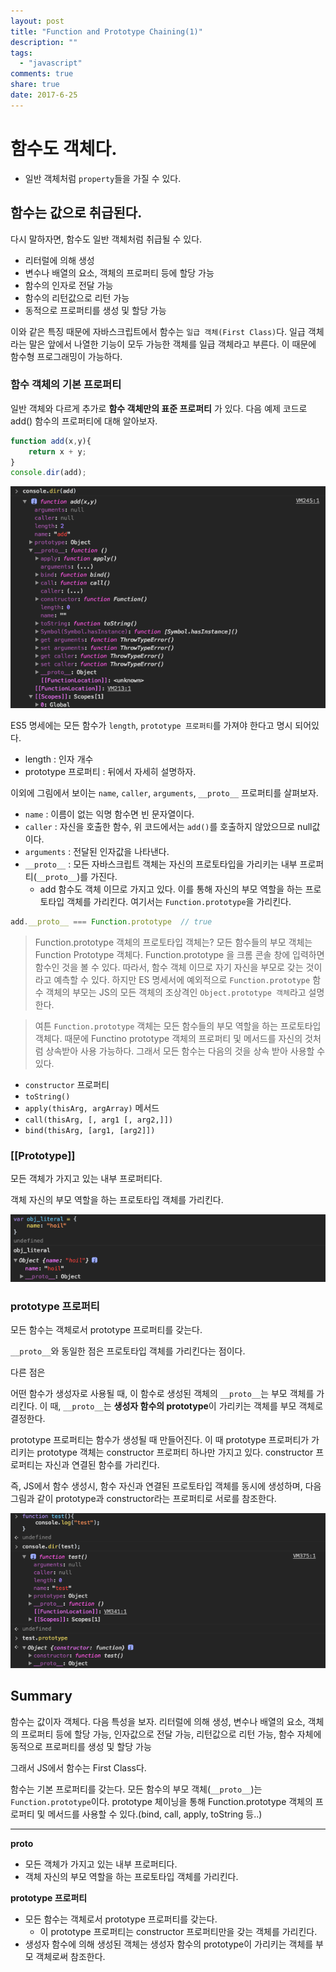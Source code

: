 ```yaml
---
layout: post
title: "Function and Prototype Chaining(1)"
description: ""
tags:
  - "javascript"
comments: true
share: true
date: 2017-6-25
---
```


# 함수도 객체다.

- 일반 객체처럼 `property`들을 가질 수 있다.


## 함수는 값으로 취급된다.

다시 말하자면, 함수도 일반 객체처럼 취급될 수 있다.

- 리터럴에 의해 생성
- 변수나 배열의 요소, 객체의 프로퍼티 등에 할당 가능
- 함수의 인자로 전달 가능
- 함수의 리턴값으로 리턴 가능
- 동적으로 프로퍼티를 생성 및 할당 가능

이와 같은 특징 때문에 자바스크립트에서 함수는 `일급 객체(First Class)`다. 일급 객체라는 말은 앞에서 나열한 기능이 모두 가능한 객체를 일급 객체라고 부른다. 이 때문에 함수형 프로그래밍이 가능하다.

### 함수 객체의 기본 프로퍼티

일반 객체와 다르게 추가로 **함수 객체만의 표준 프로퍼티** 가 있다. 다음 예제 코드로 add() 함수의 프로퍼티에 대해 알아보자.

```javascript
function add(x,y){
	return x + y;
}
console.dir(add);
```

![function prototype chaining 1](/images/function-prototype-chaining/function-prototype-2-1.png)

ES5 명세에는 모든 함수가 `length`, `prototype 프로퍼티`를 가져야 한다고 명시 되어있다.

- length : 인자 개수
- prototype 프로퍼티 : 뒤에서 자세히 설명하자.

이외에 그림에서 보이는 `name`, `caller`, `arguments`, `__proto__` 프로퍼티를 살펴보자.

- `name` : 이름이 없는 익명 함수면 빈 문자열이다.
- `caller` : 자신을 호출한 함수, 위 코드에서는 `add()`를 호출하지 않았으므로 null값이다.
- `arguments` : 전달된 인자값을 나타낸다.
- `__proto__` : 모든 자바스크립트 객체는 자신의 프로토타입을 가리키는 내부 프로퍼티(`__proto__`)를 가진다.
	- add 함수도 객체 이므로 가지고 있다. 이를 통해 자신의 부모 역할을 하는 프로토타입 객체를 가리킨다. 여기서는 `Function.prototype`을 가리킨다.

```javascript
add.__proto__ === Function.prototype  // true
```

> Function.prototype 객체의 프로토타입 객체는?
모든 함수들의 부모 객체는 Function Prototype 객체다. Function.prototype 을 크롬 콘솔 창에 입력하면 함수인 것을 볼 수 있다. 따라서, 함수 객체 이므로 자기 자신을 부모로 갖는 것이라고 예측할 수 있다.
하지만 ES 명세서에 예외적으로 `Function.prototype` 함수 객체의 부모는 JS의 모든 객체의 조상격인 `Object.prototype 객체`라고 설명한다.

> 여튼 `Function.prototype` 객체는 모든 함수들의 부모 역할을 하는 프로토타입 객체다. 때문에 Functino prototype 객체의 프로퍼티 및 메서드를 자신의 것처럼 상속받아 사용 가능하다. 그래서 모든 함수는 다음의 것을 상속 받아 사용할 수 있다.
- `constructor` 프로퍼티
- `toString()`
- `apply(thisArg, argArray)` 메서드
- `call(thisArg, [, arg1 [, arg2,]])`
- `bind(thisArg, [arg1, [arg2]])`

### [[Prototype]]

모든 객체가 가지고 있는 내부 프로퍼티다.

객체 자신의 부모 역할을 하는 프로토타입 객체를 가리킨다.

![function prototype chaining 1](/images/function-prototype-chaining/function-prototype-2-3.png)

### prototype 프로퍼티

모든 함수는 객체로서 prototype 프로퍼티를 갖는다.

`__proto__`와 동일한 점은 프로토타입 객체를 가리킨다는 점이다.

다른 점은

어떤 함수가 생성자로 사용될 때, 이 함수로 생성된 객체의 `__proto__`는 부모 객체를 가리킨다.
이 때, `__proto__`는 **생성자 함수의 prototype**이 가리키는 객체를 부모 객체로 결정한다.

prototype 프로퍼티는 함수가 생성될 때 만들어진다.
이 때 prototype 프로퍼티가 가리키는 prototype 객체는 constructor 프로퍼티 하나만 가지고 있다.
constructor 프로퍼티는 자신과 연결된 함수를 가리킨다.

즉, JS에서 함수 생성시, 함수 자신과 연결된 프로토타입 객체를 동시에 생성하며, 다음 그림과 같이
prototype과 constructor라는 프로퍼티로 서로를 참조한다.

![function prototype chaining 1](/images/function-prototype-chaining/function-prototype-2-2.png)


## Summary

함수는 값이자 객체다. 다음 특성을 보자.
리터럴에 의해 생성, 변수나 배열의 요소, 객체의 프로퍼티 등에 할당 가능, 인자값으로 전달 가능, 리턴값으로 리턴 가능, 함수 자체에 동적으로 프로퍼티를 생성 및 할당 가능

그래서 JS에서 함수는 First Class다.

함수는 기본 프로퍼티를 갖는다.
모든 함수의 부모 객체(`__proto__`)는 `Function.prototype`이다.
prototype 체이닝을 통해 Function.prototype 객체의 프로퍼티 및 메서드를 사용할 수 있다.(bind, call, apply, toString 등..)

---

**__proto__**

- 모든 객체가 가지고 있는 내부 프로퍼티다.
- 객체 자신의 부모 역할을 하는 프로토타입 객체를 가리킨다.


**prototype 프로퍼티**

- 모든 함수는 객체로서 prototype 프로퍼티를 갖는다.
	- 이 prototype 프로퍼티는 constructor 프로퍼티만을 갖는 객체를 가리킨다.
- 생성자 함수에 의해 생성된 객체는 생성자 함수의 prototype이 가리키는 객체를 부모 객체로써 참조한다.

